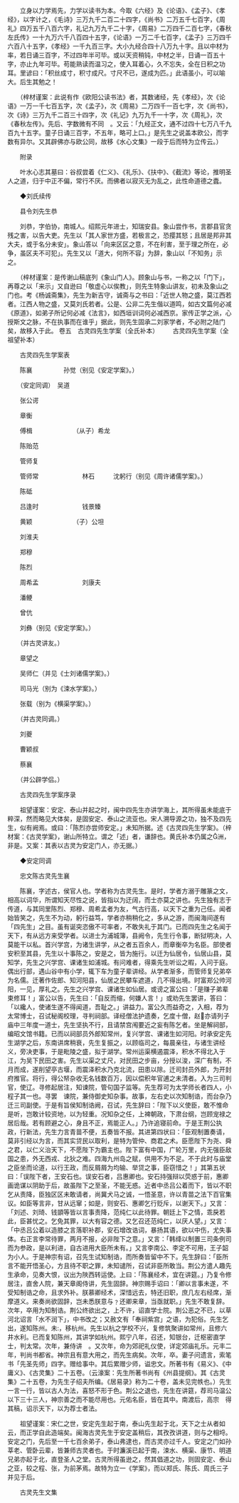<!-- { "loadSidebar": true } -->
　　立身以力学焉先，力学以读书为本。今取《六经》及《论语》、《孟子》、《孝经》，以字计之，《毛诗》三万九千二百二十四字，《尚书》二万五千七百字，《周礼》四万五千八百六字，礼记九万九千二十字，《周易》二万四千二百七字，《春秋左氏传》一十九万六千八百四十五字，《论语》一万二千七百字，《孟子》三万四千六百八十五字，《孝经》一千九百三字。大小九经合四十八万九十字。且以中材为率，若日诵三百字，不过四年半可毕。或以天资稍钝，中材之半，日诵一百五十字，亦止九年可毕。苟能熟读而温习之，使入耳着心，久不忘失，全在日积之功耳。里谚曰：「积丝成寸，积寸成尺。寸尺不已，遂成为匹。」此语虽小，可以喻大。后生其勉之！

　　（梓材谨案：此说有作《欧阳公读书法》者，其数诸经，先《孝经》，次《论语》一万一千七百五字，次《孟子》，次《周易》二万四千一百七字，次《尚书》，次《诗》三万九千二百三十四字，次《礼记》九万九千一十字，次《周礼》，次《春秋左传》。先后、字数微有不同　。又云：「九经正文，通不过四十七万八千九百九十五字。童子日诵三百字，不五年，略可上口。」是先生之说盖本欧公，而字数有异尔。又其辟佛亦与欧公同，故移《水心文集》一段于后而特为立传云。）

　　附录

　　叶水心志其墓曰：谷叔尝着《仁义》、《礼乐》、《扶中》、《截流》等论，推明圣人之道，归于中正不偏，常行不厌。而佛者以寂灭无为乱之，此性命道德之蠹。

　　◆刘氏续传

　　县令刘先生恭

　　刘恭，字伯协，南城人。绍熙元年进士，知瑞安县。象山尝作书，言郡县官贪残之害，以告大吏。先生以「其人家世方盛，若极言之，恐撄其怒；且居是邦非其大夫，或于名分未安」。象山答以「向来区区之意，不在利害，至于理之所在，必争，虽区夫不可犯」。先生又以「道大，何所不容」为辞，象山以「不知务」示之。

　　（梓材谨案：是传谢山稿底列《象山门人》。顾象山与书，一称之以「门下」，再尊之以「来示」又自逊曰「敬虚心以俟教」，则先生特象山讲友，初未及象山之门也。考《杨诚斋集》，先生为新吉守，诚斋与之书曰：「近世人物之盛，莫江西若者。江西人物之盛，又莫刘氏若者。公是、公非二先生偕以道鸣，如古文篇何必减《原道》，如弟子所记何必减《法言》，如西垣训词何必减西京。家传正学之派，心授斯文之脉，不在执事而在谁乎」据此，则先生固承二刘家学者，不必附之陆门矣，故移入于此。
 卷五　古灵四先生学案（全氏补本）
　　古灵四先生学案（全祖望补本）

　　古灵四先生学案表

　　陈襄　　　　　孙觉（别见《安定学案》。）

　　（安定同调）　吴道

　　张公谔

　　章衡

　　傅楫　　　　　　　（从子）希龙

　　陈贻范

　　管师复

　　管师常　　　　　　　林石　　　沈躬行（别见《周许诸儒学案》。）

　　陈砥

　　吕逢时　　　　　　　钱景臻

　　黄颖　　　　　　　（子）公坦

　　刘淮夫

　　郑穆

　　陈烈

　　周希孟　　　　　　　刘康夫

　　潘鲠

　　曾伉

　　刘彝（别见《安定学案》。）

　　（并古灵讲友。）

　　章望之

　　吴师仁（并见《士刘诸儒学案》。）

　　司马光（别为《涑水学案》。）

　　张载（别为《横渠学案》。）

　　（并古灵同调。）

　　刘夔

　　曹颖叔

　　蔡襄

　　（并公辟学侣。）

　　古灵四先生学案序录

　　祖望谨案：安定、泰山并起之时，闽中四先生亦讲学海上，其所得虽未能底于粹深，然而略见大体矣，是固安定、泰山之流亚也。宋人溯导源之功，独不及四先生，似有阙焉。或曰：「陈烈亦尝师安定。」未知所据。述《古灵四先生学案》。（梓材案：《古灵学案》，谢山所特立。谓之「述」者，谦辞也。黄氏补本仍属之洲，非是。又案：其表以古灵为安定门人，亦无据。）

　　◆安定同调

　　忠文陈古灵先生襄

　　陈襄，字述古，侯官人也。学者称为古灵先生。是时，学者方溺于雕篆之文，相高以词华，所谓知天尽性之说，皆指以为迂阔，而士亦莫之讲也。先生独有志于传道，与其同里陈烈、郑穆、周希孟者为友，气古行高，以天下之重为己任。闻者始皆笑之，先生不为动，躬行益笃，学者亦稍稍化之，多从之游，而闽海间遂有「四先生」之目。虽有诞突恣傲不可率者，不敢失礼于其门。已而四先生之名闻于天下，有从远方来受学者。以进士为浦城簿，县阙令，先生行令事，断狱明决，人莫能干以私。首兴学宫，为诸生讲学，从之者五百余人，而章衡卒为名臣。部使者安积至其县，先生以十事陈之，安是之，皆为施行。以迁为仙居令，仙居山县，莫知学，先生之兴学宫、课诸生如浦城。有问难者，得乘先生听讼之暇，入问于庭。偶出行部，遇山谷中有小学，辄下车为童子辈讲经。从学者渐多，而管师复兄弟卒为名儒。迁著作佐郎、知河阳县，仙居之民攀车遮道，几不得出境。时富郑公帅河阳，一见，厚礼之。先生之兴学宫、课诸生如仙居。或谤之富公曰：「是赚子弟辈束修耳！」富公以告，先生曰：「自反而缩，何嫌人言！」或劝先生罢讲，答曰：「以纔人，使诸生遂不得闻道，吾耻之。」讲益力。富公久而益奇之，入相，荐为太常博士，召试秘阁校理，寻判祠部。译经僧法护遗奏，乞度十僧，赵亦请列子庙中三年度一道士，先生坚执不行，且请禁宫闱要近之妄有陈乞者。坐是解祠部，编昭文馆书籍。已而以祠部员外郎知常州，复兴学宫、课诸生如河阳。时承安定先生湖学之后，东南讲席稍衰，先生复振之，以顾临司之，每晨亲往，与诸生讲经义，旁决吏事，于是毗陵之盛，拟于湖学。常州运渠横遏震泽，积水不得北入于江，为吴下民田之害。先生以渠之丈尺，对民田之步亩，分授以浚，深广有制，不月而成，遂削望亭古堰，而震泽积水乃克北流，田患以除。迁司封员外郎，为开封府推官。将行，得公帑杂收无名钱数百万，因以偿积年官逋之未清者。入为三司判官，使辽。寻修起居注，知谏院，管句国子监等。先生荐可为太学师长者四人，小程子其一也。寻罢　谏院，兼侍御史知杂事。故事，左右史以次知制诰，而台杂乃迁三司副使。于是有旨侯知制诰阙，召试，先生辞曰：「陛下以义使臣，敢不惟命是听，岂敢计较资地，以为轻重。况知杂之任，上裨朝政，下肃台纲，岂顾宠禄之居后哉。若有顾避之心，身且不正，焉能正人。」乃许追寝前命。于是王荆公执政，行新法，先生力言青苗不便，五奏皆不报。其进第四状曰：「臣观制置奏请，莫非引经以为言，而其实贷民以取利，是特为管仲、商君之术。臣愿陛下为尧、舜之君，以仁义治天下，不愿陛下为霸主也。陛下富有中国，广轮万里，内无强臣敌国之患，外无西戎、北狄之难。四海九州岛之赋，供用不为不足。不于此时与庙堂之臣坐而论道，以行王政，而反屑屑为均输、举贷之事，臣窃惜之！」其第五状曰：「误陛下者，王安石也。误安石者，吕惠卿也。安石持强辩以荧惑于前，惠卿画诡谋以阴助于后，故虽陛下之至圣，不能无惑。近者中丞吕公着而下，皆以不职乞从责降，臣独区区未敢请者，尚冀犬马之诚，一悟圣意，许以青苗之法下百官集议。如臣等言非，甘从远窜；如是，则安石、惠卿乞行贬斥，以谢天下。」又言：「刘述、刘琦、钱顗等皆以言事责降，范纯仁以此待罪。朝廷上下之情，乖戾若此，臣甚忧之。乞免其罪，以大有容之德。又乞召还范纯仁，以厌人望。」又言：「中丞吕公着以造膝之言落职补郡，安石增改诰词，暴扬其语，欲以中伤，尤失事体。右正言李常待罪，两月不报，必非陛下之意。」又言：「韩绛以制置三司条例司而为参政，是以利进，自古进用大臣所未有。」又言李南公、李定不可用，王子韶为小人。于是神宗有诏，召先生试知制诰，而所奏皆留中不下。先生辞曰：「臣所言不能开悟圣心，方且待不职之罪，未知谴所，召试非臣所敢当。荆公方遣人趣先生承命，见奏大恨，议出为陜西转运使。上曰：「陈襄经术，宜在讲筵。」乃复令修居注，直舍人院，兼天章阁侍讲，先生固辞。神宗赐手诏曰：「卿以言事未遂，不受知制诰之命，且求外补。朕慕卿经术，深惜远去，特还旧职，庶几左右经席，渐摩道义。来奏尚欲固辞，岂未悉朕意与﹖还卿来章，当亟就职。」先生不敢复辞。次年，卒用为知制诰。荆公终欲出之，上不许，诏直学士院。荆公恶之不已，以草河北诏言「水不润下」，中书改之；又赦文有「奉祠紫宫」之语，为犯俗。先生乞出，遂知陈州。未，移杭州。先生以杭之学校不兴，复修筑聚讲如常州，且修六井水利。已而复知陈州，其讲学如杭州。熙宁八年，召还，知银台，迁枢密直学士，判太常。次年，兼侍讲　。又次年，命为郊祀礼仪使，详定郊庙礼乐。元丰二年，判尚书都省。神宗且有意大用之，而先生病矣。次年，卒。妻子问遗言，索笔书「先圣先师」四字。赠给事中。其后累赠少师，谥忠文。所著书有《易义》、《中庸义》、《古灵集》二十五卷。（云濠案：先生所著书尚有《州县提纲》。其《古灵集》二十五卷，为先生子绍夫所编。《居易录》称为二十卷，盖未见完帙也。）先生一言一行，皆以古人为法，喜怒不形于色。荆公之退也，先生在讲筵，荐司马温公以下三十三人，神宗善之而不能尽用也。元佑名臣，皆在其中。南渡后，高宗　得其稿，诏示天下，以为荐士者法。

　　祖望谨案：宋仁之世，安定先生起于南，泰山先生起于北，天下之士从者如云，而正学自此造端矣。闽海古灵先生于安定盖稍后，其孜孜讲道，则与之相埒。安定之门，先后至一千七百余弟子，泰山弗逮也，而古灵亦过千人。安定之门如孙莘老、管卧云辈，皆兼师古灵者也。于时濂溪已起于南，涑水、横渠、康节、明道兄弟亦起于北，直登圣人之堂。古灵所得虽逊之，然其倡道之功，则固安定、泰山之亚，较之程、张，为前茅焉。故特为立一《学案》，而以郑氏、陈氏、周氏三子并见于后。

　　古灵先生文集

